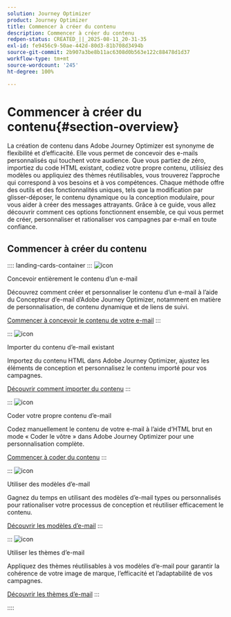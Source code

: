 ```yaml
---
solution: Journey Optimizer
product: Journey Optimizer
title: Commencer à créer du contenu
description: Commencer à créer du contenu
redpen-status: CREATED_||_2025-08-11_20-31-35
exl-id: fe9456c9-50ae-442d-80d3-81b708d3494b
source-git-commit: 2b907a3be8b11ac6308d0b563e122c88478d1d37
workflow-type: tm+mt
source-wordcount: '245'
ht-degree: 100%

---
```


# Commencer à créer du contenu{#section-overview}

La création de contenu dans Adobe Journey Optimizer est synonyme de flexibilité et d’efficacité. Elle vous permet de concevoir des e-mails personnalisés qui touchent votre audience. Que vous partiez de zéro, importiez du code HTML existant, codiez votre propre contenu, utilisiez des modèles ou appliquiez des thèmes réutilisables, vous trouverez l’approche qui correspond à vos besoins et à vos compétences. Chaque méthode offre des outils et des fonctionnalités uniques, tels que la modification par glisser-déposer, le contenu dynamique ou la conception modulaire, pour vous aider à créer des messages attrayants. Grâce à ce guide, vous allez découvrir comment ces options fonctionnent ensemble, ce qui vous permet de créer, personnaliser et rationaliser vos campagnes par e-mail en toute confiance.

## Commencer à créer du contenu

:::: landing-cards-container
:::
![icon](https://cdn.experienceleague.adobe.com/icons/circle-play.svg?lang=fr)

Concevoir entièrement le contenu d’un e-mail

Découvrez comment créer et personnaliser le contenu d’un e-mail à l’aide du Concepteur d’e-mail d’Adobe Journey Optimizer, notamment en matière de personnalisation, de contenu dynamique et de liens de suivi.

[Commencer à concevoir le contenu de votre e-mail](../using/email/content-from-scratch.md)
:::

:::
![icon](https://cdn.experienceleague.adobe.com/icons/list-check.svg?lang=fr)

Importer du contenu d’e-mail existant

Importez du contenu HTML dans Adobe Journey Optimizer, ajustez les éléments de conception et personnalisez le contenu importé pour vos campagnes.

[Découvrir comment importer du contenu](../using/email/existing-content.md)
:::

:::
![icon](https://cdn.experienceleague.adobe.com/icons/code-branch.svg?lang=fr)

Coder votre propre contenu d’e-mail

Codez manuellement le contenu de votre e-mail à l’aide d’HTML brut en mode « Coder le vôtre » dans Adobe Journey Optimizer pour une personnalisation complète.

[Commencer à coder du contenu](../using/email/code-content.md)
:::

:::
![icon](https://cdn.experienceleague.adobe.com/icons/puzzle-piece.svg?lang=fr)

Utiliser des modèles d’e-mail

Gagnez du temps en utilisant des modèles d’e-mail types ou personnalisés pour rationaliser votre processus de conception et réutiliser efficacement le contenu.

[Découvrir les modèles d’e-mail](../using/email/use-email-templates.md)
:::

:::
![icon](https://cdn.experienceleague.adobe.com/icons/gear.svg?lang=fr)

Utiliser les thèmes d’e-mail

Appliquez des thèmes réutilisables à vos modèles d’e-mail pour garantir la cohérence de votre image de marque, l’efficacité et l’adaptabilité de vos campagnes.

[Découvrir les thèmes d’e-mail](../using/email/apply-email-themes.md)
:::

::::

